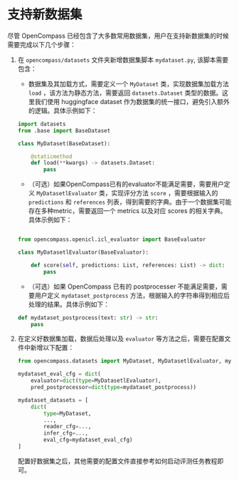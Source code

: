 # 支持新数据集

尽管 OpenCompass 已经包含了大多数常用数据集，用户在支持新数据集的时候需要完成以下几个步骤：

1. 在 `opencompass/datasets` 文件夹新增数据集脚本 `mydataset.py`, 该脚本需要包含：
    
    - 数据集及其加载方式，需要定义一个 `MyDataset` 类，实现数据集加载方法 `load` ，该方法为静态方法，需要返回 `datasets.Dataset` 类型的数据。这里我们使用 huggingface dataset 作为数据集的统一接口，避免引入额外的逻辑。具体示例如下：

    ```python
    import datasets
    from .base import BaseDataset

    class MyDataset(BaseDataset):

        @staticmethod
        def load(**kwargs) -> datasets.Dataset:
            pass
    ```

    - （可选）如果OpenCompass已有的evaluator不能满足需要，需要用户定义 `MyDatasetlEvaluator` 类，实现评分方法 `score` ，需要根据输入的 `predictions` 和 `references` 列表，得到需要的字典。由于一个数据集可能存在多种metric，需要返回一个 metrics 以及对应 scores 的相关字典。具体示例如下：

    ```python

    from opencompass.openicl.icl_evaluator import BaseEvaluator

    class MyDatasetlEvaluator(BaseEvaluator):

        def score(self, predictions: List, references: List) -> dict:
            pass

    ```

    - （可选）如果 OpenCompass 已有的 postprocesser 不能满足需要，需要用户定义 `mydataset_postprocess` 方法，根据输入的字符串得到相应后处理的结果。具体示例如下：

    ```python
    def mydataset_postprocess(text: str) -> str:
        pass
    ```

2. 在定义好数据集加载，数据后处理以及 `evaluator` 等方法之后，需要在配置文件中新增以下配置：

    ```python
    from opencompass.datasets import MyDataset, MyDatasetlEvaluator, mydataset_postprocess
    
    mydataset_eval_cfg = dict(
        evaluator=dict(type=MyDatasetlEvaluator),
        pred_postprocessor=dict(type=mydataset_postprocess))

    mydataset_datasets = [
        dict(
            type=MyDataset,
            ...,
            reader_cfg=...,
            infer_cfg=...,
            eval_cfg=mydataset_eval_cfg)
    ]
    ```

    配置好数据集之后，其他需要的配置文件直接参考如何启动评测任务教程即可。
    